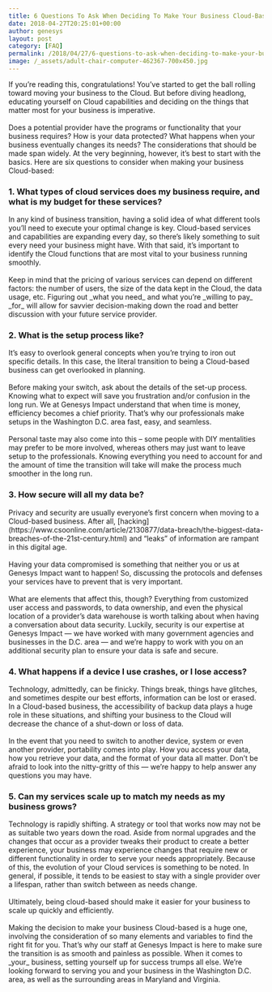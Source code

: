 ```yaml
---
title: 6 Questions To Ask When Deciding To Make Your Business Cloud-Based
date: 2018-04-27T20:25:01+00:00
author: genesys
layout: post
category: [FAQ]
permalink: /2018/04/27/6-questions-to-ask-when-deciding-to-make-your-business-cloud-based/
image: /_assets/adult-chair-computer-462367-700x450.jpg
---
```

<p>
<span style="font-weight: 400;">If you’re reading this, congratulations! You’ve started to get the ball rolling toward moving your business to the Cloud. </span><span style="font-weight: 400;">But before diving headlong, educating yourself on Cloud capabilities and deciding on the things that matter most for your business is imperative.</span>
<br><br>
<span style="font-weight: 400;">Does a potential provider have the programs or functionality that your business requires? How is your data protected? What happens when your business eventually changes its needs? The considerations that should be made span widely. At the very beginning, however, it’s best to start with the basics. Here are six questions to consider when making your business Cloud-based:</span>
</p>
<h3>1. What types of cloud services does my business require, and what is my budget for these services?</h3>
<p>
<span style="font-weight: 400;">In any kind of business transition, having a solid idea of what different tools you’ll need to execute your optimal change is key. Cloud-based services and capabilities are expanding every day, so there’s likely something to suit every need your business might have. With that said, it’s important to identify the Cloud functions that are most vital to your business running smoothly.</span>
<br><br>
<span style="font-weight: 400;">Keep in mind that the pricing of various services can depend on different factors: the number of users, the size of the data kept in the Cloud, the data usage, etc. Figuring out </span>_<span style="font-weight: 400;">what you need</span>_ <span style="font-weight: 400;">and what you’re </span>_<span style="font-weight: 400;">willing to pay</span>_ _<span style="font-weight: 400;">for</span>_ <span style="font-weight: 400;">will allow for savvier decision-making down the road and better discussion with your future service provider.</span>
</p>
<h3>2. What is the setup process like?</h3>
<p>
<span style="font-weight: 400;">It’s easy to overlook general concepts when you’re trying to iron out specific details. In this case, the literal transition to being a Cloud-based business can get overlooked in planning.</span>
<br><br>
<span style="font-weight: 400;">Before making your switch, ask about the details of the set-up process. Knowing what to expect will save you frustration and/or confusion in the long run. We at Genesys Impact understand that when time is money, efficiency becomes a chief priority. That’s why our professionals make setups in the Washington D.C. area fast, easy, and seamless.</span>
<br><br>
<span style="font-weight: 400;">Personal taste may also come into this – some people with DIY mentalities may prefer to be more involved, whereas others may just want to leave setup to the professionals. Knowing everything you need to account for and the amount of time the transition will take will make the process much smoother in the long run.</span>
</p>
<h3>3. How secure will all my data be?</h3>
<p>
<span style="font-weight: 400;">Privacy and security are usually everyone’s first concern when moving to a Cloud-based business. After all, </span>[<span style="font-weight: 400;">hacking</span>](https://www.csoonline.com/article/2130877/data-breach/the-biggest-data-breaches-of-the-21st-century.html) <span style="font-weight: 400;">and “leaks” of information are rampant in this digital age.</span>
<br><br>
<span style="font-weight: 400;">Having your data compromised is something that neither you or us at Genesys Impact want to happen! So, discussing the protocols and defenses your services have to prevent that is very important.</span>
<br><br>
<span style="font-weight: 400;">What are elements that affect this, though? Everything from customized user access and passwords, to data ownership, and even the physical location of a provider’s data warehouse is worth talking about when having a conversation about data security. Luckily, security is our expertise at Genesys Impact — we have worked with many government agencies and businesses in the D.C. area — and we’re happy to work with you on an additional security plan to ensure your data is safe and secure.</span>
</p>
<h3>4. What happens if a device I use crashes, or I lose access?</h3>
<p>
<span style="font-weight: 400;">Technology, admittedly, can be finicky. Things break, things have glitches, and sometimes despite our best efforts, information can be lost or erased. In a Cloud-based business, the accessibility of backup data plays a huge role in these situations, and shifting your business to the Cloud will decrease the chance of a shut-down or loss of data.</span>
<br><br>
<span style="font-weight: 400;">In the event that you need to switch to another device, system or even another provider, portability comes into play. How you access your data, how you retrieve your data, and the format of your data all matter. Don’t be afraid to look into the nitty-gritty of this — we’re happy to help answer any questions you may have.</span>
</p>
<h3>5. Can my services scale up to match my needs as my business grows?</h3>
<p>
<span style="font-weight: 400;">Technology is rapidly shifting. A strategy or tool that works now may not be as suitable two years down the road. Aside from normal upgrades and the changes that occur as a provider tweaks their product to create a better experience, your business may experience changes that require new or different functionality in order to serve your needs appropriately. Because of this, the evolution of your Cloud services is something to be noted. In general, if possible, it tends to be easiest to stay with a single provider over a lifespan, rather than switch between as needs change.  </span>
<br><br>
<span style="font-weight: 400;">Ultimately, being cloud-based should make it easier for your business to scale up quickly and efficiently.</span>
<br><br>
<span style="font-weight: 400;">Making the decision to make your business Cloud-based is a huge one, involving the consideration of so many elements and variables to find the right fit for you. That&#8217;s why our staff at Genesys Impact is here to make sure the transition is as smooth and painless as possible. When it comes to </span>_<span style="font-weight: 400;">your</span>_ <span style="font-weight: 400;">business, setting yourself up for success trumps all else. We’re looking forward to serving you and your business in the Washington D.C. area, as well as the surrounding areas in Maryland and Virginia.</span>
</p>
